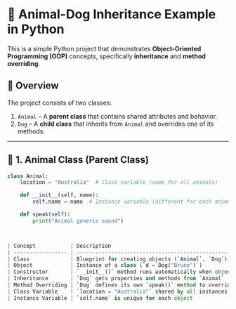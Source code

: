 # 🐾 Animal-Dog Inheritance Example in Python

This is a simple Python project that demonstrates **Object-Oriented Programming (OOP)** concepts, specifically **inheritance** and **method overriding**.

## 📌 Overview

The project consists of two classes:

1. `Animal` – A **parent class** that contains shared attributes and behavior.
2. `Dog` – A **child class** that inherits from `Animal` and overrides one of its methods.

---

## 🔶 1. Animal Class (Parent Class)

```python
class Animal:
    location = "Australia"  # Class variable (same for all animals)

    def __init__(self, name):
        self.name = name  # Instance variable (different for each animal)

    def speak(self):
        print("Animal generic sound")



| Concept           | Description                                                            |
| ----------------- | ---------------------------------------------------------------------- |
| Class             | Blueprint for creating objects (`Animal`, `Dog`)                       |
| Object            | Instance of a class (`d = Dog("Bruno")`)                               |
| Constructor       | `__init__()` method runs automatically when object is created          |
| Inheritance       | `Dog` gets properties and methods from `Animal`                        |
| Method Overriding | `Dog` defines its own `speak()` method to override the one in `Animal` |
| Class Variable    | `location = "Australia"` shared by all instances                       |
| Instance Variable | `self.name` is unique for each object                                  |
